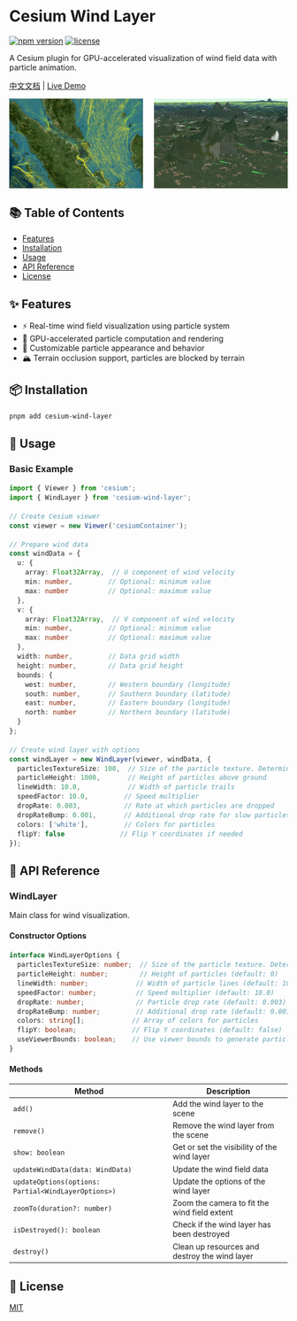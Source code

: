 # Cesium Wind Layer

[![npm version](https://img.shields.io/npm/v/cesium-wind-layer.svg)](https://www.npmjs.com/package/cesium-wind-layer)
[![license](https://img.shields.io/npm/l/cesium-wind-layer.svg)](https://github.com/your-repo/cesium-wind-layer/blob/main/LICENSE)

A Cesium plugin for GPU-accelerated visualization of wind field data with particle animation.

[中文文档](/packages/cesium-wind-layer/readme.zh-CN.md) | [Live Demo](https://cesium-wind-layer.opendde.com/)

<div style="display: flex; justify-content: space-between;">
  <img src="/pictures/wind.gif" alt="Wind Layer Demo" style="width: 48%;">
  <img src="/pictures/terrain.gif" alt="Terrain Demo" style="width: 48%;">
</div>

## 📚 Table of Contents

- [Features](#features)
- [Installation](#installation)
- [Usage](#usage)
- [API Reference](#api-reference)
- [License](#license)

## ✨ Features

- ⚡️ Real-time wind field visualization using particle system
- 🚀 GPU-accelerated particle computation and rendering
- 🎨 Customizable particle appearance and behavior
- 🏔️ Terrain occlusion support, particles are blocked by terrain

## 📦 Installation

```bash
pnpm add cesium-wind-layer
```

## 🚀 Usage

### Basic Example

```typescript
import { Viewer } from 'cesium';
import { WindLayer } from 'cesium-wind-layer';

// Create Cesium viewer
const viewer = new Viewer('cesiumContainer');

// Prepare wind data
const windData = {
  u: {
    array: Float32Array,  // U component of wind velocity
    min: number,         // Optional: minimum value
    max: number          // Optional: maximum value
  },
  v: {
    array: Float32Array,  // V component of wind velocity
    min: number,         // Optional: minimum value
    max: number          // Optional: maximum value
  },
  width: number,         // Data grid width
  height: number,        // Data grid height
  bounds: {
    west: number,        // Western boundary (longitude)
    south: number,       // Southern boundary (latitude)
    east: number,        // Eastern boundary (longitude)
    north: number        // Northern boundary (latitude)
  }
};

// Create wind layer with options
const windLayer = new WindLayer(viewer, windData, {
  particlesTextureSize: 100,  // Size of the particle texture. Determines the maximum number of particles (size squared).
  particleHeight: 1000,       // Height of particles above ground
  lineWidth: 10.0,            // Width of particle trails
  speedFactor: 10.0,         // Speed multiplier
  dropRate: 0.003,           // Rate at which particles are dropped
  dropRateBump: 0.001,       // Additional drop rate for slow particles
  colors: ['white'],         // Colors for particles
  flipY: false              // Flip Y coordinates if needed
});
```

## 📖 API Reference

### WindLayer

Main class for wind visualization.

#### Constructor Options

```typescript
interface WindLayerOptions {
  particlesTextureSize: number;  // Size of the particle texture. Determines the maximum number of particles (size squared). (default: 100)
  particleHeight: number;        // Height of particles (default: 0)
  lineWidth: number;            // Width of particle lines (default: 10.0)
  speedFactor: number;          // Speed multiplier (default: 10.0)
  dropRate: number;             // Particle drop rate (default: 0.003)
  dropRateBump: number;         // Additional drop rate (default: 0.001)
  colors: string[];            // Array of colors for particles
  flipY: boolean;              // Flip Y coordinates (default: false)
  useViewerBounds: boolean;    // Use viewer bounds to generate particles (default: false)
}
```

#### Methods

| Method | Description |
|--------|-------------|
| `add()` | Add the wind layer to the scene |
| `remove()` | Remove the wind layer from the scene |
| `show: boolean` | Get or set the visibility of the wind layer |
| `updateWindData(data: WindData)` | Update the wind field data |
| `updateOptions(options: Partial<WindLayerOptions>)` | Update the options of the wind layer |
| `zoomTo(duration?: number)` | Zoom the camera to fit the wind field extent |
| `isDestroyed(): boolean` | Check if the wind layer has been destroyed |
| `destroy()` | Clean up resources and destroy the wind layer |

## 📄 License

[MIT](/LICENSE)
